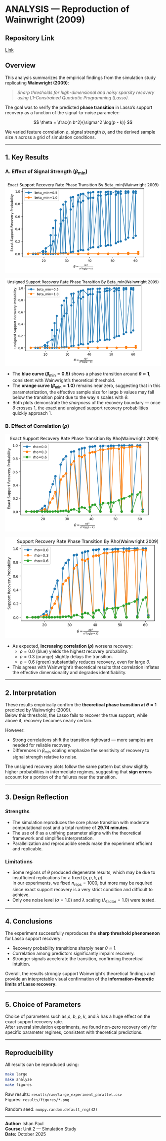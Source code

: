 # ANALYSIS — Reproduction of Wainwright (2009)

## Repository Link
[Link](https://github.com/IshanPaul/Unit-2-Project-Stats-607-.git)

## Overview

This analysis summarizes the empirical findings from the simulation study replicating **Wainwright (2009)**:  
> *Sharp thresholds for high-dimensional and noisy sparsity recovery using L1-Constrained Quadratic Programming (Lasso).*

The goal was to verify the predicted **phase transition** in Lasso’s support recovery as a function of the signal-to-noise parameter:

$$
\theta = \frac{n b^2}{\sigma^2 \log(p - k)}
$$

We varied feature correlation $\rho$, signal strength $b$, and the derived sample size $n$ across a grid of simulation conditions.

---

## 1. Key Results

### A. Effect of Signal Strength ($\beta_{\min}$)

![Exact Phase Transition by $\beta_{\min}$](results/figures/exact_phase_transition_bybeta_min_wainwright2009.png)

![Unsigned Phase Transition by $\beta_{\min}$](results/figures/unsigned_phase_transition_bybeta_min_wainwright2009.png)

- The **blue curve ($\beta_{\min}= 0.5$)** shows a phase transition around **$\theta \approx 1$**, consistent with Wainwright’s theoretical threshold.
- The **orange curve ($\beta_{\min} = 1.0$)** remains near zero, suggesting that in this parameterization, the effective sample size for large $b$ values may fall below the transition point due to the way $n$ scales with $\theta$.
- Both plots demonstrate the *sharpness* of the recovery boundary — once $\theta$ crosses 1, the exact and unsigned support recovery probabilities quickly approach 1.

### B. Effect of Correlation ($\rho$)

![Exact Phase Transition by $\rho$](results/figures/exact_phase_transition_byrho_wainwright2009.png)

![Unsigned Phase Transition by $\rho$](results/figures/unsigned_phase_transition_byrho_wainwright2009.png)

- As expected, **increasing correlation ($\rho$)** worsens recovery:
  - $\rho = 0.0$ (blue) yields the highest recovery probability.
  - $\rho = 0.3$ (orange) slightly delays the transition.
  - $\rho = 0.6$ (green) substantially reduces recovery, even for large $\theta$.
- This agrees with Wainwright’s theoretical results that correlation inflates the effective dimensionality and degrades identifiability.

---

## 2. Interpretation

These results empirically confirm the **theoretical phase transition at $\theta \approx 1$** predicted by Wainwright (2009).  
Below this threshold, the Lasso fails to recover the true support, while above it, recovery becomes nearly certain.

However:
- Strong correlations shift the transition rightward — more samples are needed for reliable recovery.
- Differences in $\beta_{\min}$ scaling emphasize the sensitivity of recovery to signal strength relative to noise.

The unsigned recovery plots follow the same pattern but show slightly higher probabilities in intermediate regimes, suggesting that **sign errors** account for a portion of the failures near the transition.

---

## 3. Design Reflection

### Strengths
- The simulation reproduces the core phase transition with moderate computational cost and a total runtime of **29.74 minutes**.
- The use of $\theta$ as a unifying parameter aligns with the theoretical framework and simplifies interpretation.
- Parallelization and reproducible seeds make the experiment efficient and replicable.

### Limitations
- Some regions of $\theta$ produced degenerate results, which may be due to insufficient replications for a fixed $(n, p, k, \rho)$.  
  In our experiments, we fixed $n_{\text{reps}} = 1000$, but more may be required since exact support recovery is a very strict condition and difficult to achieve.
- Only one noise level ($\sigma = 1.0$) and $\lambda$ scaling ($\lambda_{\text{factor}} = 1.0$) were tested.

---

## 4. Conclusions

The experiment successfully reproduces the **sharp threshold phenomenon** for Lasso support recovery:
- Recovery probability transitions sharply near $\theta \approx 1$.
- Correlation among predictors significantly impairs recovery.
- Stronger signals accelerate the transition, confirming theoretical intuition.

Overall, the results strongly support Wainwright’s theoretical findings and provide an interpretable visual confirmation of the **information-theoretic limits of Lasso recovery**.

---

## 5. Choice of Parameters

Choice of parameters such as $\rho$, $b$, $p$, $k$, and $\lambda$ has a huge effect on the exact support recovery rate.  
After several simulation experiments, we found non-zero recovery only for specific parameter regimes, consistent with theoretical predictions.

---

## Reproducibility

All results can be reproduced using:

```bash
make large
make analyze
make figures
```

Raw results: `results/raw/large_experiment_parallel.csv`  
Figures: `results/figures/*.png`  

Random seed: `numpy.random.default_rng(42)`

---

**Author:** Ishan Paul  
**Course:** Unit 2 — Simulation Study  
**Date:** October 2025
